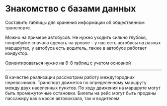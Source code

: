 # Знакомство с базами данных

Составить таблицы для хранения информации об общественном транспорте.

Можно на примере автобусов.
Не нужно уходить сильно глубоко, попробуйте сначала сделать на уровне – у нас есть автобусы на разных маршрутах, у автобуса есть водитель, также в автобусе работает кондуктор.

Ориентироваться нужно на 6-8 таблиц с учетом основной

---

В качестве реализации рассмотрим работу междугородних перевозчиков. 
Транспорт движется по определенному маршруту между двух населенных пунктов.
По ходу движения на маршруте могут быть промежуточные остановки. 
Билеты на рейс могут быть проданы пассажиру как в кассе автовокзала, так и водителем.

